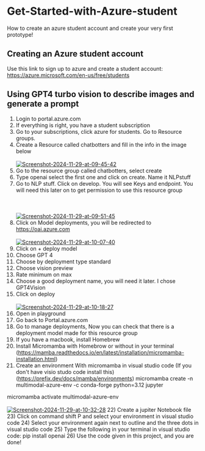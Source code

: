 # Get-Started-with-Azure-student
How to create an azure student account and create your very first prototype!

## Creating an Azure student account 
Use this link to sign up to azure and create a student account: https://azure.microsoft.com/en-us/free/students

## Using GPT4 turbo vision to describe images and generate a prompt 

1) Login to portal.azure.com
2) If everything is right, you have a student subscription
3) Go to your subscriptions, click azure for students. Go to Resource groups.
4) Create a Resource called chatbotters and fill in the info in the image below <br></br>
    <a href="https://ibb.co/3hsdzRT"><img src="https://i.ibb.co/4Nftd1F/Screenshot-2024-11-29-at-09-45-42.png" alt="Screenshot-2024-11-29-at-09-45-42" border="0"></a>
5) Go to the resource group called chatbotters, select create
6) Type openai select the first one and click on create. Name it NLPstuff
7) Go to NLP stuff. Click on develop. You will see Keys and endpoint. You will need this later on to get permission to use this resource group <br></br><br></br>
<a href="https://ibb.co/PCWjtSk"><img src="https://i.ibb.co/YjdQbrg/Screenshot-2024-11-29-at-09-51-45.png" alt="Screenshot-2024-11-29-at-09-51-45" border="0"></a>
8) Click on Model deployments, you will be redirected to https://oai.azure.com <br></br>
<a href="https://ibb.co/bznVyRc"><img src="https://i.ibb.co/3BHb8Yg/Screenshot-2024-11-29-at-10-07-40.png" alt="Screenshot-2024-11-29-at-10-07-40" border="0"></a>
9) Click on + deploy model 
10) Choose GPT 4
11) Choose by deployment type standard
12) Choose vision preview
13) Rate minimum on max 
14) Choose a good deployment name, you will need it later. I chose GPT4Vision
15) Click on deploy <br></br>
<a href="https://ibb.co/ctyf4c9"><img src="https://i.ibb.co/HYKw5Dy/Screenshot-2024-11-29-at-10-18-27.png" alt="Screenshot-2024-11-29-at-10-18-27" border ="0"></a>
16) Open in playground
17) Go back to Portal.azure.com
19) Go to manage deployments, Now you can check that there is a deployment model made for this resource group
19) If you have a macbook, install Homebrew
20) Install Micromamba with Homebrow or without in your terminal (https://mamba.readthedocs.io/en/latest/installation/micromamba-installation.html)
21) Create an environment With micromamba in visual studio code (If you don't have visio studo code install this) (https://prefix.dev/docs/mamba/environments) micromamba create -n multimodal-azure-env -c conda-forge python=3.12 jupyter  
 
micromamba activate multimodal-azure-env <br></br>
<a href="https://ibb.co/nbzcqmT"><img src="https://i.ibb.co/FKgwk39/Screenshot-2024-11-29-at-10-32-28.png" alt="Screenshot-2024-11-29-at-10-32-28" border="0"></a>
22) Create a jupiter Notebook file 
23) Click on command shift P and select your environment in visual studio code
24) Select your environment again next to outline and the three dots in visual studio code
25) Type the following in your terminal in visual studio code: pip install openai
26) Use the code given in this project, and you are done!


  


